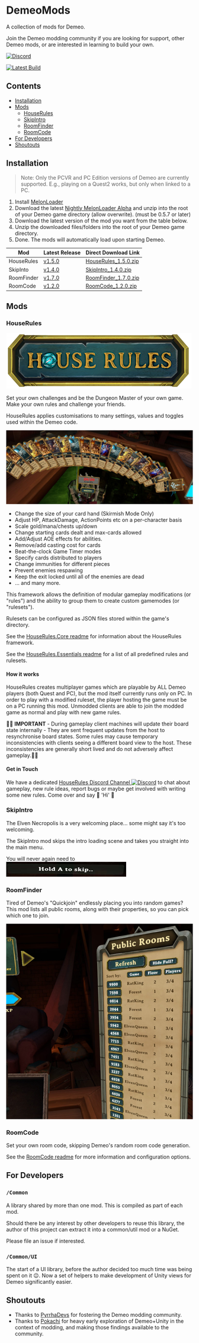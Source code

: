 # DemeoMods

A collection of mods for Demeo.

Join the Demeo modding community if you are looking for support, other Demeo
mods, or are interested in learning to build your own.

[![Discord](https://img.shields.io/discord/841011788195823626?logo=discord&logoColor=fff&style=for-the-badge)](https://discord.gg/4BNSwmr784)

[![Latest Build](https://img.shields.io/github/workflow/status/orendain/demeomods/Build%20Mods/main?label=latest%20build&style=for-the-badge)](https://github.com/orendain/DemeoMods/actions/workflows/build.yml)

## Contents
- [Installation](#installation)
- [Mods](#mods)
  - [HouseRules](#houserules)
  - [SkipIntro](#skipintro)
  - [RoomFinder](#roomfinder)
  - [RoomCode](#roomcode)
- [For Developers](#for-developers)
- [Shoutouts](#shoutouts)

## Installation

> Note: Only the PCVR and PC Edition versions of Demeo are currently supported.
> E.g., playing on a Quest2 works, but only when linked to a PC.

1. Install [MelonLoader](https://github.com/LavaGang/MelonLoader#how-to-use-the-installer)
2. Download the latest [Nightly MelonLoader Alpha](https://nightly.link/LavaGang/MelonLoader/workflows/build/alpha-development) and unzip into the root of your Demeo game directory (allow overwrite).
   (must be 0.5.7 or later)
3. Download the latest version of the mod you want from the table below.
4. Unzip the downloaded files/folders into the root of your Demeo game directory.
5. Done. The mods will automatically load upon starting Demeo.

| Mod        | Latest Release                                                                 | Direct Download Link                                                                                                   |
|------------|--------------------------------------------------------------------------------|------------------------------------------------------------------------------------------------------------------------|
| HouseRules | [v1.5.0](https://github.com/orendain/DemeoMods/releases/tag/v1.5.0-houserules) | [HouseRules_1.5.0.zip](https://github.com/orendain/DemeoMods/releases/download/v1.5.0-houserules/HouseRules_1.5.0.zip) |
| SkipInto   | [v1.4.0](https://github.com/orendain/DemeoMods/releases/tag/v1.4.0-skipintro)  | [SkipIntro_1.4.0.zip](https://github.com/orendain/DemeoMods/releases/download/v1.4.0-skipintro/SkipIntro_1.4.0.zip)    |
| RoomFinder | [v1.7.0](https://github.com/orendain/DemeoMods/releases/tag/v1.7.0-roomfinder) | [RoomFinder_1.7.0.zip](https://github.com/orendain/DemeoMods/releases/download/v1.7.0-roomfinder/RoomFinder_1.7.zip) |
| RoomCode   | [v1.2.0](https://github.com/orendain/DemeoMods/releases/tag/v1.2.0-roomcode)   | [RoomCode_1.2.0.zip](https://github.com/orendain/DemeoMods/releases/download/v1.2.0-roomcode/RoomCode_1.2.0.zip)       |

## Mods

### HouseRules

![HouseRules Logo](docs/images/house-rules-logo2.png)

Set your own challenges and be the Dungeon Master of your own game. Make your own rules and challenge your friends.

HouseRules applies customisations to many settings, values and toggles used within the Demeo code.

![HouseRules Screenshot](docs/images/houserules_screenshot.jpg)

- Change the size of your card hand (Skirmish Mode Only)
- Adjust HP, AttackDamage, ActionPoints etc on a per-character basis
- Scale gold/mana/chests up/down
- Change starting cards dealt and max-cards allowed
- Add/Adjust AOE effects for abilities.
- Remove/add casting cost for cards
- Beat-the-clock Game Timer modes
- Specify cards distributed to players
- Change immunities for different pieces
- Prevent enemies respawing
- Keep the exit locked until all of the enemies are dead
- ... and many more.

This framework allows the definition of modular gameplay modifications (or
"rules") and the ability to group them to create custom gamemodes (or
"rulesets").

Rulesets can be configured as JSON files stored within the game's directory.

See the [HouseRules.Core readme](HouseRules.Core/README.md) for information about the
HouseRules framework.

See the [HouseRules.Essentials readme](HouseRules.Essentials/README.md) for a list of all predefined rules and rulesets.

#### How it works

HouseRules creates multiplayer games which are playable by ALL Demeo players (both Quest and PC), but the mod itself currently runs only on PC. In order to play with a modified ruleset, the player hosting the game must be on a PC running this mod. Unmodded clients are able to join the modded game as normal and play with new game rules.

🚨🛑 __IMPORTANT__ - During gameplay client machines will update their board state internally - They are sent frequent updates from the host to resynchronise board states. Some rules may cause temporary inconsistencies with clients seeing a different board view to the host. These inconsistencies are generally short lived and do not adversely affect gameplay.🛑🚨

#### Get in Touch

We have a dedicated [HouseRules Discord Channel ![Discord](https://img.shields.io/discord/841011788195823626.svg?label=&logo=discord&logoColor=ffffff&color=7389D8&labelColor=6A7EC2)](https://discord.gg/N9DZB5ebmj) to chat about gameplay, new rule ideas, report bugs or maybe get involved with writing some new rules. Come over and say 👋 'Hi' 👋

### SkipIntro

The Elven Necropolis is a very welcoming place... some might say it's too welcoming.

The SkipIntro mod skips the intro loading scene and takes you straight into the main menu.

You will never again need to ![SkipIntro Icon](docs/images/skipintro_icon.jpg)

### RoomFinder

Tired of Demeo's "Quickjoin" endlessly placing you into random games? This mod
lists all public rooms, along with their properties, so you can pick which one
to join.

![RoomFinder Screenshot](docs/images/roomfinder_screenshot.jpg)

### RoomCode

Set your own room code, skipping Demeo's random room code generation.

See the [RoomCode readme](RoomCode/README.md) for more information and configuration
options.

## For Developers

### `/Common`

A library shared by more than one mod. This is compiled as part of each mod.

Should there be any interest by other developers to reuse this library, the
author of this project can extract it into a common/util mod or
a NuGet.

Please file an issue if interested.

### `/Common/UI`

The start of a UI library, before the author decided too much time was being
spent on it :wink:. Now a set of helpers to make development of Unity views for
Demeo significantly easier.

## Shoutouts

- Thanks to [PyrrhaDevs](https://github.com/PyrrhaDevs) for fostering the Demeo
  modding community.
- Thanks to [Pokachi](https://github.com/Pokachi) for heavy early exploration of
  Demeo+Unity in the context of modding, and making those findings available to
  the community.
